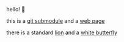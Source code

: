 hello! :eyes:


this is a [git submodule](https://git-scm.com/book/en/v2/Git-Tools-Submodules)
and a [web page](https://xdze2.github.io/chaotic-clouds/)

there is a standard [lion](./lion.html) and a [white butterfly](./white_lorenz.html)
